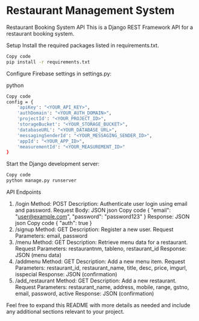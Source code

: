 # Restaurant Management System


Restaurant Booking System API
This is a Django REST Framework API for a restaurant booking system.

Setup
Install the required packages listed in requirements.txt.

```bash
Copy code
pip install -r requirements.txt
```

Configure Firebase settings in settings.py:

python
```bash
Copy code
config = {
    'apiKey': "<YOUR_API_KEY>",
    'authDomain': "<YOUR_AUTH_DOMAIN>",
    'projectId': "<YOUR_PROJECT_ID>",
    'storageBucket': "<YOUR_STORAGE_BUCKET>",
    'databaseURL': "<YOUR_DATABASE_URL>",
    'messagingSenderId': "<YOUR_MESSAGING_SENDER_ID>",
    'appId': "<YOUR_APP_ID>",
    'measurementId': "<YOUR_MEASUREMENT_ID>"
}
```
Start the Django development server:

```bash
Copy code
python manage.py runserver
```
API Endpoints
1. /login
Method: POST
Description: Authenticate user login using email and password.
Request Body: JSON
json
Copy code
{
    "email": "user@example.com",
    "password": "password123"
}
Response: JSON
json
Copy code
{
    "auth": true
}
2. /signup
Method: GET
Description: Register a new user.
Request Parameters: email, password
3. /menu
Method: GET
Description: Retrieve menu data for a restaurant.
Request Parameters: restaurantnm, tableno, restaurant_id
Response: JSON (menu data)
4. /addmenu
Method: GET
Description: Add a new menu item.
Request Parameters: restaurant_id, restaurant_name, title, desc, price, imgurl, isspecial
Response: JSON (confirmation)
5. /add_restaurant
Method: GET
Description: Add a new restaurant.
Request Parameters: restaurant_name, address, mobile, range, gstno, email, password, active
Response: JSON (confirmation)


Feel free to expand this README with more details as needed and include any additional sections relevant to your project.





